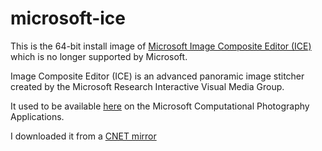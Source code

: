 # microsoft-ice

This is the 64-bit install image of [Microsoft Image Composite Editor (ICE)](https://www.microsoft.com/en-us/research/project/image-composite-editor/) which is no longer supported by Microsoft. 

Image Composite Editor (ICE) is an advanced panoramic image stitcher created by the Microsoft Research Interactive Visual Media Group. 

It used to be available [here](https://www.microsoft.com/en-us/research/product/computational-photography-applications/) on the Microsoft Computational Photography Applications.

I downloaded it from a [CNET mirror](https://download.cnet.com/image-composite-editor-64-bit/3000-2192_4-75207152.html)